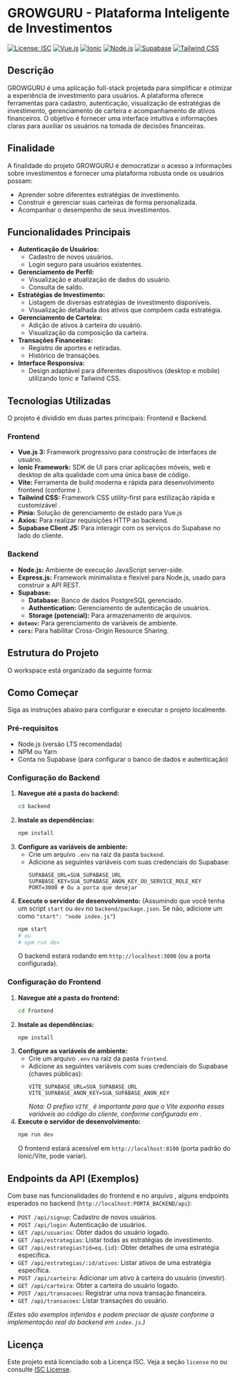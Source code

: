 # GROWGURU - Plataforma Inteligente de Investimentos

[![License: ISC](https://img.shields.io/badge/License-ISC-blue.svg)](https://opensource.org/licenses/ISC)
[![Vue.js](https://img.shields.io/badge/Vue.js-3-4FC08D?logo=vue.js)](https://vuejs.org/)
[![Ionic](https://img.shields.io/badge/Ionic-Framework-3880FF?logo=ionic)](https://ionicframework.com/)
[![Node.js](https://img.shields.io/badge/Node.js-Express-339933?logo=node.js)](https://expressjs.com/)
[![Supabase](https://img.shields.io/badge/Supabase-Backend%20as%20a%20Service-3ECF8E?logo=supabase)](https://supabase.io/)
[![Tailwind CSS](https://img.shields.io/badge/Tailwind%20CSS-Utility%20First-38B2AC?logo=tailwind-css)](https://tailwindcss.com/)

## Descrição

GROWGURU é uma aplicação full-stack projetada para simplificar e otimizar a experiência de investimento para usuários. A plataforma oferece ferramentas para cadastro, autenticação, visualização de estratégias de investimento, gerenciamento de carteira e acompanhamento de ativos financeiros. O objetivo é fornecer uma interface intuitiva e informações claras para auxiliar os usuários na tomada de decisões financeiras.

## Finalidade

A finalidade do projeto GROWGURU é democratizar o acesso a informações sobre investimentos e fornecer uma plataforma robusta onde os usuários possam:
*   Aprender sobre diferentes estratégias de investimento.
*   Construir e gerenciar suas carteiras de forma personalizada.
*   Acompanhar o desempenho de seus investimentos.


## Funcionalidades Principais

*   **Autenticação de Usuários:**
    *   Cadastro de novos usuários.
    *   Login seguro para usuários existentes.
*   **Gerenciamento de Perfil:**
    *   Visualização e atualização de dados do usuário.
    *   Consulta de saldo.
*   **Estratégias de Investimento:**
    *   Listagem de diversas estratégias de investimento disponíveis.
    *   Visualização detalhada dos ativos que compõem cada estratégia.
*   **Gerenciamento de Carteira:**
    *   Adição de ativos à carteira do usuário.
    *   Visualização da composição da carteira.
*   **Transações Financeiras:**
    *   Registro de aportes e retiradas.
    *   Histórico de transações.
*   **Interface Responsiva:**
    *   Design adaptável para diferentes dispositivos (desktop e mobile) utilizando Ionic e Tailwind CSS.

## Tecnologias Utilizadas

O projeto é dividido em duas partes principais: Frontend e Backend.

### Frontend
*   **Vue.js 3:** Framework progressivo para construção de interfaces de usuário.
*   **Ionic Framework:** SDK de UI para criar aplicações móveis, web e desktop de alta qualidade com uma única base de código.
*   **Vite:** Ferramenta de build moderna e rápida para desenvolvimento frontend (conforme <mcfile name="vite.config.ts" path="d:\FATEC\projetos\deeeep\frontend\vite.config.ts"></mcfile>).
*   **Tailwind CSS:** Framework CSS utility-first para estilização rápida e customizável .
*   **Pinia:** Solução de gerenciamento de estado para Vue.js
*   **Axios:** Para realizar requisições HTTP ao backend.
*   **Supabase Client JS:** Para interagir com os serviços do Supabase no lado do cliente.

### Backend
*   **Node.js:** Ambiente de execução JavaScript server-side.
*   **Express.js:** Framework minimalista e flexível para Node.js, usado para construir a API REST.
*   **Supabase:**
    *   **Database:** Banco de dados PostgreSQL gerenciado.
    *   **Authentication:** Gerenciamento de autenticação de usuários.
    *   **Storage (potencial):** Para armazenamento de arquivos.
*   **`dotenv`:** Para gerenciamento de variáveis de ambiente.
*   **`cors`:** Para habilitar Cross-Origin Resource Sharing.

## Estrutura do Projeto

O workspace está organizado da seguinte forma:


## Como Começar

Siga as instruções abaixo para configurar e executar o projeto localmente.

### Pré-requisitos
*   Node.js (versão LTS recomendada)
*   NPM ou Yarn
*   Conta no Supabase (para configurar o banco de dados e autenticação)

### Configuração do Backend

1.  **Navegue até a pasta do backend:**
    ```bash
    cd backend
    ```
2.  **Instale as dependências:**
    ```bash
    npm install
    ```
3.  **Configure as variáveis de ambiente:**
    *   Crie um arquivo `.env` na raiz da pasta `backend`.
    *   Adicione as seguintes variáveis com suas credenciais do Supabase:
        ```env
        SUPABASE_URL=SUA_SUPABASE_URL
        SUPABASE_KEY=SUA_SUPABASE_ANON_KEY_OU_SERVICE_ROLE_KEY
        PORT=3000 # Ou a porta que desejar
        ```
4.  **Execute o servidor de desenvolvimento:**
    (Assumindo que você tenha um script `start` ou `dev` no `backend/package.json`. Se não, adicione um como ` "start": "node index.js" `)
    ```bash
    npm start
    # ou
    # npm run dev
    ```
    O backend estará rodando em `http://localhost:3000` (ou a porta configurada).

### Configuração do Frontend

1.  **Navegue até a pasta do frontend:**
    ```bash
    cd frontend
    ```
2.  **Instale as dependências:**
    ```bash
    npm install
    ```
3.  **Configure as variáveis de ambiente:**
    *   Crie um arquivo `.env` na raiz da pasta `frontend`.
    *   Adicione as seguintes variáveis com suas credenciais do Supabase (chaves públicas):
        ```env
        VITE_SUPABASE_URL=SUA_SUPABASE_URL
        VITE_SUPABASE_ANON_KEY=SUA_SUPABASE_ANON_KEY
        ```
        *Nota: O prefixo `VITE_` é importante para que o Vite exponha essas variáveis ao código do cliente, conforme configurado em <mcfile name="supabase.js" path="d:\FATEC\projetos\deeeep\frontend\src\supabase.js"></mcfile>.*
4.  **Execute o servidor de desenvolvimento:**
    ```bash
    npm run dev
    ```
    O frontend estará acessível em `http://localhost:8100` (porta padrão do Ionic/Vite, pode variar).


## Endpoints da API (Exemplos)

Com base nas funcionalidades do frontend e no arquivo <mcfile name="api.d.ts" path="d:\FATEC\projetos\deeeep\frontend\src\api.d.ts"></mcfile>, alguns endpoints esperados no backend (`http://localhost:PORTA_BACKEND/api`):

*   `POST /api/signup`: Cadastro de novos usuários.
*   `POST /api/login`: Autenticação de usuários.
*   `GET /api/usuarios`: Obter dados do usuário logado.
*   `GET /api/estrategias`: Listar todas as estratégias de investimento.
*   `GET /api/estrategias?id=eq.{id}`: Obter detalhes de uma estratégia específica.
*   `GET /api/estrategias/:id/ativos`: Listar ativos de uma estratégia específica.
*   `POST /api/carteira`: Adicionar um ativo à carteira do usuário (investir).
*   `GET /api/carteira`: Obter a carteira do usuário logado.
*   `POST /api/transacoes`: Registrar uma nova transação financeira.
*   `GET /api/transacoes`: Listar transações do usuário.

*(Estes são exemplos inferidos e podem precisar de ajuste conforme a implementação real do backend em `index.js`.)*


## Licença

Este projeto está licenciado sob a Licença ISC. Veja a seção `license` no <mcfile name="package.json" path="d:\FATEC\projetos\deeeep\backend\package.json"></mcfile> ou consulte [ISC License](https://opensource.org/licenses/ISC).
